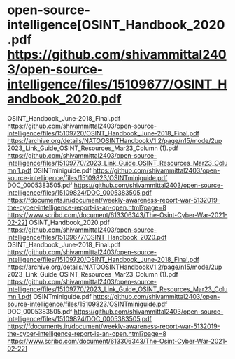 # open-source-intelligence[OSINT_Handbook_2020.pdf     https://github.com/shivammittal2403/open-source-intelligence/files/15109677/OSINT_Handbook_2020.pdf
OSINT_Handbook_June-2018_Final.pdf       https://github.com/shivammittal2403/open-source-intelligence/files/15109720/OSINT_Handbook_June-2018_Final.pdf
https://archive.org/details/NATOOSINTHandbookV1.2/page/n15/mode/2up
2023_Link_Guide_OSINT_Resources_Mar23_Column (1).pdf       https://github.com/shivammittal2403/open-source-intelligence/files/15109770/2023_Link_Guide_OSINT_Resources_Mar23_Column.1.pdf
OSINTminiguide.pdf         https://github.com/shivammittal2403/open-source-intelligence/files/15109823/OSINTminiguide.pdf
DOC_0005383505.pdf         https://github.com/shivammittal2403/open-source-intelligence/files/15109824/DOC_0005383505.pdf
https://fdocuments.in/document/weekly-awareness-report-war-5132019-the-cyber-intelligence-report-is-an-open.html?page=8
https://www.scribd.com/document/613306343/The-Osint-Cyber-War-2021-02-22]
OSINT_Handbook_2020.pdf     https://github.com/shivammittal2403/open-source-intelligence/files/15109677/OSINT_Handbook_2020.pdf
OSINT_Handbook_June-2018_Final.pdf       https://github.com/shivammittal2403/open-source-intelligence/files/15109720/OSINT_Handbook_June-2018_Final.pdf
https://archive.org/details/NATOOSINTHandbookV1.2/page/n15/mode/2up
2023_Link_Guide_OSINT_Resources_Mar23_Column (1).pdf       https://github.com/shivammittal2403/open-source-intelligence/files/15109770/2023_Link_Guide_OSINT_Resources_Mar23_Column.1.pdf
OSINTminiguide.pdf         https://github.com/shivammittal2403/open-source-intelligence/files/15109823/OSINTminiguide.pdf
DOC_0005383505.pdf         https://github.com/shivammittal2403/open-source-intelligence/files/15109824/DOC_0005383505.pdf
https://fdocuments.in/document/weekly-awareness-report-war-5132019-the-cyber-intelligence-report-is-an-open.html?page=8
https://www.scribd.com/document/613306343/The-Osint-Cyber-War-2021-02-22]
